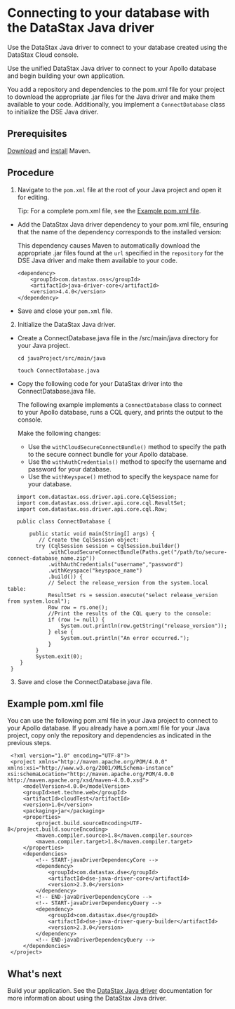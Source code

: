 Connecting to your database with the DataStax Java driver
=========================================================

Use the DataStax Java driver to connect to your database created using the DataStax Cloud console.

Use the unified DataStax Java driver to connect to your Apollo database and begin building your own application.

You add a repository and dependencies to the pom.xml file for your project to download the appropriate .jar files for the Java driver and make them available to your code. Additionally, you implement a `ConnectDatabase` class to initialize the DSE Java driver.

Prerequisites
-------------

[Download](https://maven.apache.org/download.cgi) and [install](https://maven.apache.org/install.html) Maven.


Procedure
---------

1.  Navigate to the `pom.xml` file at the root of your Java project and open it for editing.

    Tip: For a complete pom.xml file, see the [Example pom.xml file](#example-pom.xml-file).
 *  Add the DataStax Java driver dependency to your pom.xml file, ensuring that the name of the dependency corresponds to the installed version:

     This dependency causes Maven to automatically download the appropriate .jar files found at the `url` specified in the `repository` for the DSE Java driver and make them available to your code.

      ```
      <dependency>
          <groupId>com.datastax.oss</groupId>
          <artifactId>java-driver-core</artifactId>
          <version>4.4.0</version>
      </dependency>
      ```

  * Save and close your `pom.xml` file.


2.  Initialize the DataStax Java driver.
  *  Create a ConnectDatabase.java file in the /src/main/java directory for your Java project.

        `cd javaProject/src/main/java`

        `touch ConnectDatabase.java`

  *  Copy the following code for your DataStax driver into the ConnectDatabase.java file.

        The following example implements a `ConnectDatabase` class to connect to your Apollo database, runs a CQL query, and prints the output to the console.

        Make the following changes:

        *   Use the `withCloudSecureConnectBundle()` method to specify the path to the secure connect bundle for your Apollo database.
        *   Use the `withAuthCredentials()` method to specify the username and password for your database.
        *   Use the `withKeyspace()` method to specify the keyspace name for your database.

   ```
      import com.datastax.oss.driver.api.core.CqlSession;
      import com.datastax.oss.driver.api.core.cql.ResultSet;
      import com.datastax.oss.driver.api.core.cql.Row;

      public class ConnectDatabase {

          public static void main(String[] args) {
             // Create the CqlSession object:
            try (CqlSession session = CqlSession.builder()
                .withCloudSecureConnectBundle(Paths.get("/path/to/secure-connect-database_name.zip"))
                .withAuthCredentials("username","password")
                .withKeyspace("keyspace_name")
                .build()) {
                // Select the release_version from the system.local table:
                ResultSet rs = session.execute("select release_version from system.local");
                Row row = rs.one();
                //Print the results of the CQL query to the console:
                if (row != null) {
                    System.out.println(row.getString("release_version"));
                } else {
                    System.out.println("An error occurred.");
                }
            }
            System.exit(0);
       }
    }
   ```

3.  Save and close the ConnectDatabase.java file.

Example pom.xml file
--------------------

You can use the following pom.xml file in your Java project to connect to your Apollo database. If you already have a pom.xml file for your Java project, copy only the repository and dependencies as indicated in the previous steps.

   ```
    <?xml version="1.0" encoding="UTF-8"?>
    <project xmlns="http://maven.apache.org/POM/4.0.0" xmlns:xsi="http://www.w3.org/2001/XMLSchema-instance" xsi:schemaLocation="http://maven.apache.org/POM/4.0.0 http://maven.apache.org/xsd/maven-4.0.0.xsd">
        <modelVersion>4.0.0</modelVersion>
        <groupId>net.techne.web</groupId>
        <artifactId>cloudTest</artifactId>
        <version>1.0</version>
        <packaging>jar</packaging>
        <properties>
            <project.build.sourceEncoding>UTF-8</project.build.sourceEncoding>
            <maven.compiler.source>1.8</maven.compiler.source>
            <maven.compiler.target>1.8</maven.compiler.target>
        </properties>
        <dependencies>
            <!-- START-javaDriverDependencyCore -->
            <dependency>
                <groupId>com.datastax.dse</groupId>
                <artifactId>dse-java-driver-core</artifactId>
                <version>2.3.0</version>
            </dependency>
            <!-- END-javaDriverDependencyCore -->
            <!-- START-javaDriverDependencyQuery -->
            <dependency>
                <groupId>com.datastax.dse</groupId>
                <artifactId>dse-java-driver-query-builder</artifactId>
                <version>2.3.0</version>
            </dependency>
            <!-- END-javaDriverDependencyQuery -->
        </dependencies>
    </project>
   ```

What's next
-----------

Build your application. See the [DataStax Java driver](/en/developer/java-driver/latest/) documentation for more information about using the DataStax Java driver.
